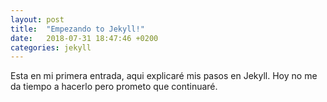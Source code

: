 ```yaml
---
layout: post
title:  "Empezando to Jekyll!"
date:   2018-07-31 18:47:46 +0200
categories: jekyll
---
```

Esta en mi primera entrada, aqui explicaré mis pasos en Jekyll. Hoy no me da tiempo a hacerlo pero prometo que continuaré.